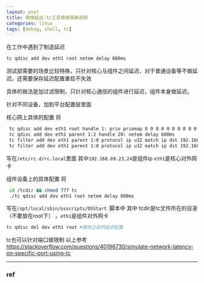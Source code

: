 ```yaml
---
layout: post
title: 网络延迟-tc工具使用简单说明
categories: linux
tags: [debug, shell, tc]
---
```


  

在工作中遇到了制造延迟

```bash
tc qdisc add dev eth1 root netem delay 600ms
```

测试部需要的场景比较特殊，只针对核心与组件之间延迟，对于普通设备等不做延迟。还需要保存延迟配置重启不失效

具体的做法是加过滤限制，只针对核心通信的组件进行延迟，组件本身做延迟。

针对不同设备，加到平台配置层里面

核心网上具体的配置 将

```bash
 tc qdisc add dev eth1 root handle 1: prio priomap 0 0 0 0 0 0 0 0 0 0 0 0 0 0 0 0
 tc qdisc add dev eth1 parent 1:2 handle 20: netem delay 600ms
 tc filter add dev eth1 parent 1:0 protocol ip u32 match ip dst 192.168.69.23 flowid 1:2
 tc filter add dev eth1 parent 1:0 protocol ip u32 match ip dst 192.168.69.24 flowid 1:2
```


 写在`/etc/rc.d/rc.local`里面 其中`192.168.69.23,24`是组件ip `eth1`是核心对外网卡

组件设备上的具体配置
 将

```bash
 cd /tcdir && chmod 777 tc
 ./tc qdisc add dev eth1 root netem delay 600ms
```

写在`/opt/local/sbin/osscripts/OSStart `脚本中 其中 tcdir是tc文件所在的目录（不要放在root下） ，`eth1`是组件对外网卡

```bash
tc qdisc del dev eth1 root #删除之前的延迟配置
```


 tc也可以针对端口做限制
 以上参考
 https://stackoverflow.com/questions/40196730/simulate-network-latency-on-specific-port-using-tc

---


### ref


